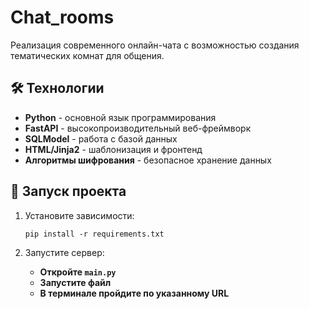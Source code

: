 # Chat_rooms

Реализация современного онлайн-чата с возможностью создания тематических комнат для общения.

## 🛠 Технологии

- **Python** - основной язык программирования
- **FastAPI** - высокопроизводительный веб-фреймворк
- **SQLModel** - работа с базой данных
- **HTML/Jinja2** - шаблонизация и фронтенд
- **Алгоритмы шифрования** - безопасное хранение данных

## 🚀 Запуск проекта

1. Установите зависимости:
    ```
    pip install -r requirements.txt
    ```

2. Запустите сервер:
    - **Откройте `main.py`**
    - **Запустите файл**
    - **В терминале пройдите по указанному URL**
